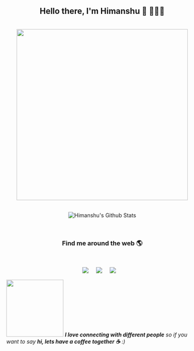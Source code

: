 <h2 align='center'> Hello there, I'm Himanshu 👋 🧑🏻‍💻 </h2>

<p align="center">
  <br><img src="https://user-images.githubusercontent.com/65825310/88541476-6fbfbb80-d032-11ea-8f4e-018180a50253.gif" width="450px"><br><br>

<p align='center'>
  <img align="center" src="https://github-readme-stats.vercel.app/api?username=himanshuhx&&show_icons=true&title_color=fff&icon_color=79ff97&text_color=efefef&bg_color=24292e" alt="Himanshu's Github Stats">
</p>
</p><br>
<h3  align='center'>Find me around the web 🌎</h3><br>
<p align='center'>
  <a href="https://github.com/himanshuhx/"><img src="https://img.shields.io/badge/github-black.svg?&style=for-the-badge&logo=github&logoColor=white" /></a>&nbsp;&nbsp;&nbsp;&nbsp;
  <a href="https://linkedin.com/in/himanshu2418/"><img src="https://img.shields.io/badge/linkedin-%230077B5.svg?&style=for-the-badge&logo=linkedin&logoColor=white" /></a>&nbsp;&nbsp;&nbsp;&nbsp;
  <a href="mailto:himanshuhx1221@gmail.com?subject=Olá%20Punit"><img src="https://img.shields.io/badge/gmail-%23D14836.svg?&style=for-the-badge&logo=gmail&logoColor=white" /></a>&nbsp;&nbsp;&nbsp;&nbsp;
</p>
<img src="https://user-images.githubusercontent.com/65825310/88541640-bd3c2880-d032-11ea-8f86-4f6ea6c8cc2c.gif" width="150" />
  <em><b>I love connecting with different people</b> so if you want to say <b>hi, lets have a coffee together ☕</b> :)</em>
 </p>

